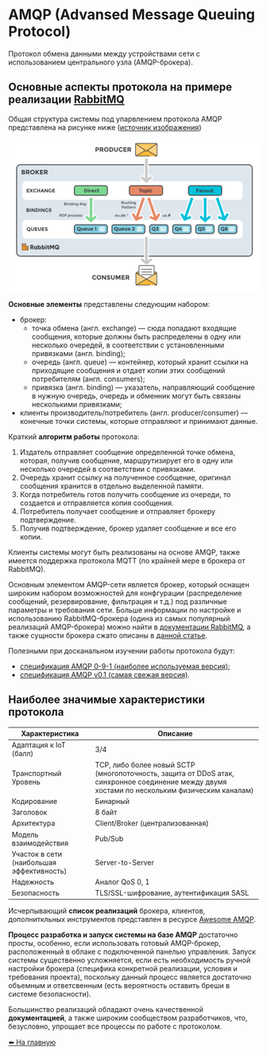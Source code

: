 # AMQP (Advansed Message Queuing Protocol)

Протокол обмена данными между устройствами сети с использованием центрального узла (AMQP-брокера).

## Основные аспекты протокола на примере реализации [RabbitMQ](https://www.rabbitmq.com)

Общая структура системы под упарвлением протокола AMQP представлена на рисунке ниже ([источник изображения](https://www.cloudamqp.com/blog/part1-rabbitmq-for-beginners-what-is-rabbitmq.html))

![AMQP system structure](../media/amqp/sys-structure.png)

**Основные элементы** представлены следующим набором:
* брокер:
  * точка обмена (англ. exchange) — сюда попадают входящие сообщения, которые должны быть распределены в одну или несколько очередей, в соответствии с установленными привязками (англ. binding);
  * очередь (англ. queue) — контейнер, который хранит ссылки на приходящие сообщения и отдает копии этих сообщений потребителям (англ. consumers);
  * привязка (англ. binding) — указатель, направляющий сообщение в нужную очередь, очередь и обменник могут быть связаны несколькими привязками;
* клиенты производитель/потребитель (англ. producer/consumer) — конечные точки системы, которые отправляют и принимают данные.

Краткий **алгоритм работы** протокола:
1. Издатель отправляет сообщение определенной точке обмена, которая, получив сообщение, маршрутизирует его в одну или несколько очередей в соответствии с привязками.
2. Очередь хранит ссылку на полученное сообщение, оригинал сообщения хранится в отдельно выделенной памяти.
3. Когда потребитель готов получить сообщение из очереди, то создается и отправляется копия сообщения.
4. Потребитель получает сообщение и отправляет брокеру подтверждение.
5. Получив подтверждение, брокер удаляет сообщение и все его копии.

Клиенты системы могут быть реализованы на основе AMQP, также имеется поддержка протокола MQTT (по крайней мере в брокера от RabbitMQ).

Основным элементом AMQP-сети является брокер, который оснащен широким набором возможностей для конфгурации (распределение сообщений, резервирование, фильтрация и т.д.) под различные параметры и требования сети. Больше информации по настройке и использованию RabbitMQ-брокера (одина из самых популярный реализаций AMQP-брокера) можно найти в [документации RabbitMQ](https://www.rabbitmq.com/documentation.html), а также сущности брокера сжато описаны в [данной статье](https://medium.com/@samuelowino43/advanced-message-queueing-protocol-ampq-0-9-1-617209d2d6ec).

Полезными при досканальном изучении работы протокола будут:
* [спецификация AMQP 0-9-1 (наиболее используемая версия)](https://www.rabbitmq.com/resources/specs/amqp0-9-1.pdf);
* [спецификация AMQP v0.1 (самая свежая версия)](https://www.amqp.org/sites/amqp.org/files/amqp.pdf).

## Наиболее значимые характеристики протокола

|   Характеристика  |   Описание    |
|----               |----
|   Адаптация к IoT (балл)    |   3/4 |
|   Транспортный Уровень    |   TCP, либо более новый SCTP (многопоточность, защита от DDoS атак, синхронное соединение между двумя хостами по нескольким физическим каналам) |
|   Кодирование    |    Бинарный    |
|   Заголовок    |    8 байт    |
|   Архитектура    |    Client/Broker (централизованная)    |
|   Модель взаимодействия    |    Pub/Sub    |
|   Участок в сети (наибольшая эффективность)    |    Server-to-Server    |
|   Надежность    |    Аналог QoS 0, 1    |
|   Безопасность    |    TLS/SSL-шифрование, аутентификация SASL    |

Исчерпывающий **список реализаций** брокера, клиентов, дополниткльных инструментов представлен в ресурсе [Awesome AMQP](https://github.com/xinchen10/awesome-amqp).

**Процесс разработка и запуск системы на базе AMQP** достаточно просты, особенно, если использовать готовый AMQP-брокер, расположенный в облаке с подключенной панелью управления. Запуск системы существенно усложняется, если есть необходимость ручной настройки брокера (специфика конкретной реализации, условия и требования проекта), поскольку данный процесс является достаточно объемным и ответсвенным (есть вероятность оставить бреши в системе безопасности).

Большинство реализаций обладают очень качественной **документацией**, а также широким сообществом разработчиков, что, безусловно, упрощает все процессы по работе с протоколом.

[:arrow_left: На главную](/README.md)